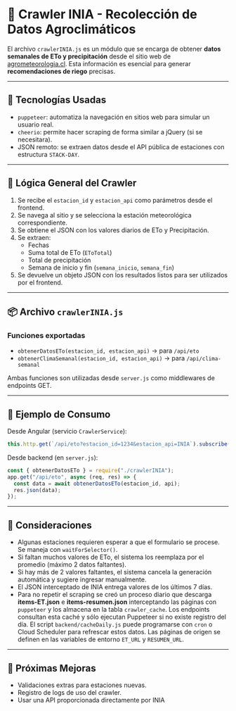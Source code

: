 # 🤖 Crawler INIA - Recolección de Datos Agroclimáticos

El archivo `crawlerINIA.js` es un módulo que se encarga de obtener **datos semanales de ETo y precipitación** desde el sitio web de [agrometeorologia.cl](https://agrometeorologia.cl). Esta información es esencial para generar **recomendaciones de riego** precisas.

---

## 🧩 Tecnologías Usadas

- `puppeteer`: automatiza la navegación en sitios web para simular un usuario real.
- `cheerio`: permite hacer scraping de forma similar a jQuery (si se necesitara).
- JSON remoto: se extraen datos desde el API pública de estaciones con estructura `STACK-DAY`.

---

## 🧠 Lógica General del Crawler

1. Se recibe el `estacion_id` y `estacion_api` como parámetros desde el frontend.
2. Se navega al sitio y se selecciona la estación meteorológica correspondiente.
3. Se obtiene el JSON con los valores diarios de ETo y Precipitación. 
4. Se extraen:
   - Fechas
   - Suma total de ETo (`EToTotal`)
   - Total de precipitación
   - Semana de inicio y fin (`semana_inicio`, `semana_fin`)
5. Se devuelve un objeto JSON con los resultados listos para ser utilizados por el frontend.

---

## 📦 Archivo `crawlerINIA.js`

### Funciones exportadas

- `obtenerDatosETo(estacion_id, estacion_api)` → para `/api/eto`
- `obtenerClimaSemanal(estacion_id, estacion_api)` → para `/api/clima-semanal`

Ambas funciones son utilizadas desde `server.js` como middlewares de endpoints GET.

---

## 🔌 Ejemplo de Consumo

Desde Angular (servicio `CrawlerService`):

```ts
this.http.get(`/api/eto?estacion_id=1234&estacion_api=INIA`).subscribe(...)
```

Desde backend (en `server.js`):

```js
const { obtenerDatosETo } = require("./crawlerINIA");
app.get("/api/eto", async (req, res) => {
  const data = await obtenerDatosETo(estacion_id, api);
  res.json(data);
});
```

---

## 🚧 Consideraciones

- Algunas estaciones requieren esperar a que el formulario se procese. Se maneja con `waitForSelector()`.
- Si faltan muchos valores de ETo, el sistema los reemplaza por el promedio (máximo 2 datos faltantes).
- Si hay más de 2 valores faltantes, el sistema cancela la generación automática y sugiere ingresar manualmente.
 - El JSON interceptado de INIA entrega valores de los últimos 7 días.
 - Para no repetir el scraping se creó un proceso diario que descarga
   **items-ET.json** e **items-resumen.json** interceptando las páginas con
   `puppeteer` y los almacena en la tabla `crawler_cache`. Los endpoints
   consultan esta caché y sólo ejecutan Puppeteer si no existe registro del día.
   El script `backend/cacheDaily.js` puede programarse con `cron` o Cloud
   Scheduler para refrescar estos datos. Las páginas de origen se definen en las
   variables de entorno `ET_URL` y `RESUMEN_URL`.

 ---

 ## 🧪 Próximas Mejoras

 - Validaciones extras para estaciones nuevas.
 - Registro de logs de uso del crawler.
 - Usar una API proporcionada directamente por INIA
